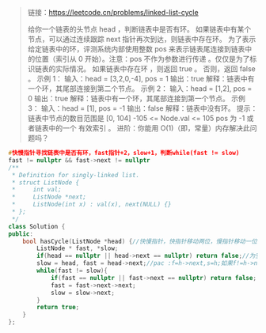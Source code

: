 > 链接：https://leetcode.cn/problems/linked-list-cycle
>
> 给你一个链表的头节点 head ，判断链表中是否有环。
> 如果链表中有某个节点，可以通过连续跟踪 next 指针再次到达，则链表中存在环。 为了表示给定链表中的环，评测系统内部使用整数 pos 来表示链表尾连接到链表中的位置（索引从 0 开始）。注意：pos 不作为参数进行传递 。仅仅是为了标识链表的实际情况。
> 如果链表中存在环 ，则返回 true 。 否则，返回 false 。
> 示例 1：
> 输入：head = [3,2,0,-4], pos = 1
> 输出：true
> 解释：链表中有一个环，其尾部连接到第二个节点。
> 示例 2：
> 输入：head = [1,2], pos = 0
> 输出：true
> 解释：链表中有一个环，其尾部连接到第一个节点。
> 示例 3：
> 输入：head = [1], pos = -1
> 输出：false
> 解释：链表中没有环。
> 提示：
> 链表中节点的数目范围是 [0, 104]
> -105 <= Node.val <= 105
> pos 为 -1 或者链表中的一个 有效索引 。
> 进阶：你能用 O(1)（即，常量）内存解决此问题吗？

```cpp
#快慢指针寻找链表中是否有环，fast指针+2，slow+1，判断while(fast != slow)
fast != nullptr && fast->next != nullptr
/**
 * Definition for singly-linked list.
 * struct ListNode {
 *     int val;
 *     ListNode *next;
 *     ListNode(int x) : val(x), next(NULL) {}
 * };
 */
class Solution {
public:
    bool hasCycle(ListNode *head) {//快慢指针，快指针移动两位，慢指针移动一位，while(f!=s),当两个指针不等时，判断f/f->next是否到达nullptr,如果没到达，就移位，直到f满足nullptr，或者f==s时
        ListNode * fast, *slow;
        if(head == nullptr || head->next == nullptr) return false;//为空或者只有一个元素且不指向本身return false
        slow = head, fast = head->next;//pac :f=h->next,s=h;如果f!=h->next，那么无法进入while循环
        while(fast != slow){
            if(fast == nullptr || fast->next == nullptr) return false;
            fast = fast->next->next;
            slow = slow->next;
        }
        return true;
    }
};
```

